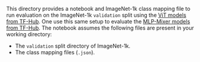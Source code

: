 This directory provides a notebook and ImageNet-1k class mapping file to run evaluation on the ImageNet-1k `validation` split using the [ViT models from TF-Hub](https://tfhub.dev/sayakpaul/collections/vision_transformer/1). One use this same setup to evaluate the [MLP-Mixer models from TF-Hub](https://tfhub.dev/sayakpaul/collections/mlp-mixer/1). The notebook assumes the following files are present in your working directory:

* The `validation` split directory of ImageNet-1k.
* The class mapping files (`.json`).
